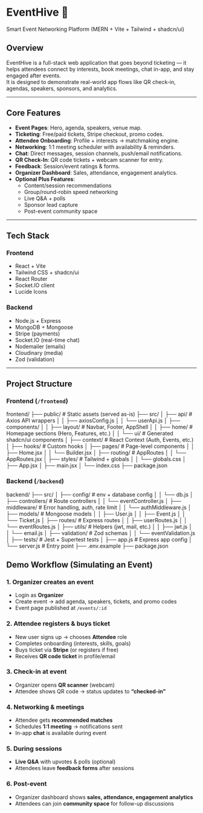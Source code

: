 # EventHive 🎉  
Smart Event Networking Platform (MERN + Vite + Tailwind + shadcn/ui)

## Overview
EventHive is a full-stack web application that goes beyond ticketing — it helps attendees connect by interests, book meetings, chat in-app, and stay engaged after events.  
It is designed to demonstrate real-world app flows like QR check-in, agendas, speakers, sponsors, and analytics.

---

## Core Features
- **Event Pages**: Hero, agenda, speakers, venue map.
- **Ticketing**: Free/paid tickets, Stripe checkout, promo codes.
- **Attendee Onboarding**: Profile + interests → matchmaking engine.
- **Networking**: 1:1 meeting scheduler with availability & reminders.
- **Chat**: Direct messages, session channels, push/email notifications.
- **QR Check-In**: QR code tickets + webcam scanner for entry.
- **Feedback**: Session/event ratings & forms.
- **Organizer Dashboard**: Sales, attendance, engagement analytics.
- **Optional Plus Features**:
  - Content/session recommendations
  - Group/round-robin speed networking
  - Live Q&A + polls
  - Sponsor lead capture
  - Post-event community space

---

## Tech Stack

### Frontend
- React + Vite
- Tailwind CSS + shadcn/ui
- React Router
- Socket.IO client
- Lucide Icons

### Backend
- Node.js + Express
- MongoDB + Mongoose
- Stripe (payments)
- Socket.IO (real-time chat)
- Nodemailer (emails)
- Cloudinary (media)
- Zod (validation)

---

## Project Structure

### Frontend (`/frontend`)
frontend/
├── public/ # Static assets (served as-is)
├── src/
│ ├── api/ # Axios API wrappers
│ │ ├── axiosConfig.js
│ │ └── userApi.js
│ ├── components/
│ │ ├── layout/ # Navbar, Footer, AppShell
│ │ ├── home/ # Homepage sections (Hero, Features, etc.)
│ │ └── ui/ # Generated shadcn/ui components
│ ├── context/ # React Context (Auth, Events, etc.)
│ ├── hooks/ # Custom hooks
│ ├── pages/ # Page-level components
│ │ ├── Home.jsx
│ │ └── Builder.jsx
│ ├── routing/ # AppRoutes
│ │ └── AppRoutes.jsx
│ ├── styles/ # Tailwind + globals
│ │ └── globals.css
│ ├── App.jsx
│ ├── main.jsx
│ └── index.css
├── package.json

### Backend (`/backend`)
backend/
├── src/
│ ├── config/ # env + database config
│ │ └── db.js
│ ├── controllers/ # Route controllers
│ │ └── eventController.js
│ ├── middleware/ # Error handling, auth, rate limit
│ │ └── authMiddleware.js
│ ├── models/ # Mongoose models
│ │ ├── User.js
│ │ ├── Event.js
│ │ └── Ticket.js
│ ├── routes/ # Express routes
│ │ ├── userRoutes.js
│ │ └── eventRoutes.js
│ ├── utils/ # Helpers (jwt, mail, etc.)
│ │ ├── jwt.js
│ │ └── email.js
│ ├── validation/ # Zod schemas
│ │ └── eventValidation.js
│ ├── tests/ # Jest + Supertest tests
│ ├── app.js # Express app config
│ └── server.js # Entry point
├── .env.example
├── package.json

## Demo Workflow (Simulating an Event)

### 1. Organizer creates an event
- Login as **Organizer**  
- Create event → add agenda, speakers, tickets, and promo codes  
- Event page published at `/events/:id`

### 2. Attendee registers & buys ticket
- New user signs up → chooses **Attendee** role  
- Completes onboarding (interests, skills, goals)  
- Buys ticket via **Stripe** (or registers if free)  
- Receives **QR code ticket** in profile/email  

### 3. Check-in at event
- Organizer opens **QR scanner** (webcam)  
- Attendee shows QR code → status updates to **“checked-in”**  

### 4. Networking & meetings
- Attendee gets **recommended matches**  
- Schedules **1:1 meeting** → notifications sent  
- In-app **chat** is available during event  

### 5. During sessions
- **Live Q&A** with upvotes & polls (optional)  
- Attendees leave **feedback forms** after sessions  

### 6. Post-event
- Organizer dashboard shows **sales, attendance, engagement analytics**  
- Attendees can join **community space** for follow-up discussions  

